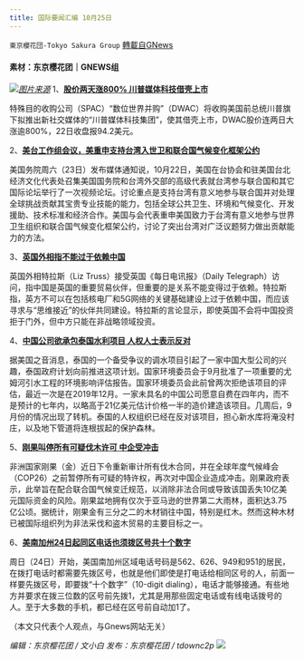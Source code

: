 ```yaml
---
title: 国际要闻汇编 10月25日
---
```

`東京櫻花団-Tokyo Sakura Group` [轉載自GNews](https://gnews.org/zh-hans/1615801/)

#### 素材：东京樱花团｜GNEWS组
![](https://assets.gnews.org/wp-content/uploads/2021/10/image-441.png)[*图片来源*](https://gdb.voanews.com/153308F9-A055-4828-BC6E-CF056B890EC6_cx0_cy5_cw0_w1597_n_r1_st.jpg)
1、[**股价两天涨800% 川普媒体科技借壳上市**](https://www.aboluowang.com/2021/1025/1663675.html)

特殊目的收购公司（SPAC）“数位世界并购”（DWAC）将收购美国前总统川普旗下拟推出新社交媒体的“川普媒体科技集团”，使其借壳上市，DWAC股价连两日大涨逾800%，22日收盘报94.2美元。

2、[**美台工作组会议，美重申支持台湾入世卫和联合国气候变化框架公约**](https://www.voachinese.com/a/us-taiwan-meeting-on-international-organizations-20211023/6283253.html)

美国务院周六（23日）发布媒体通知说，10月22日，美国在台协会和驻美国台北经济文化代表处召集美国国务院和台湾外交部的高级代表就台湾参与联合国和其它国际论坛举行了一次视频论坛。讨论重点是支持台湾有意义地参与联合国并对处理全球挑战贡献其宝贵专业技能的能力，包括全球公共卫生、环境和气候变化、开发援助、技术标准和经济合作。美国与会代表重申美国致力于台湾有意义地参与世界卫生组织和联合国气候变化框架公约，讨论了突出台湾对广泛议题努力做出贡献能力的方法。

3、[**英国外相指不能过于依赖中国**](https://www.voachinese.com/a/uk-foreign-secretary-suggests-china-plays-no-role-in-key-uk-infrastructure-20211023/6282798.html)

英国外相特拉斯（Liz Truss）接受英国《每日电讯报》（Daily Telegraph）访问，指中国是英国的重要贸易伙伴，但重要的是关系不能变得过于依赖。特拉斯指，英方不可以在包括核电厂和5G网络的关键基础建设上过于依赖中国，而应该寻求与“思维接近”的伙伴共同建设。特拉斯的言论显示，即使英国不会将中国投资拒于门外，但中方只能在非战略领域投资。

4、[**中国公司欲承包泰国水利项目 人权人士表示反对**](https://www.voachinese.com/a/china-shows-interest-in-a-thailand-water-project/6283640.html)

据美国之音消息，泰国的一个备受争议的调水项目引起了一家中国大型公司的兴趣，泰国政府计划向前推进这项计划。国家环境委员会于9月批准了一项重要的尤姆河引水工程的环境影响评估报告。国家环境委员会此前曾两次拒绝该项目的评估，最近一次是在2019年12月。一家未具名的中国公司愿意自费在四年内，而不是预计的七年内，以略高于21亿美元估计价格一半的造价建造该项目。几周后，9月份的情况出现了转机。泰国的人权组织已经在反对该项目，担心新水库将淹没村庄，以及地下管道将连根拔起的保护森林。

5、[**刚果叫停所有可疑伐木许可 中企受冲击**](https://www.aboluowang.com/2021/1025/1663667.html)

非洲国家刚果（金）近日下令重新审计所有伐木合同，并在全球年度气候峰会（COP26）之前暂停所有可疑的特许权，再次对中国企业造成冲击。刚果政府表示，此举旨在配合联合国气候变迁规范，以消除非法合同或导致该国丢失10亿美元国际资金的风险。刚果盆地拥有仅次于亚马逊的世界第二大雨林，面积达3.75亿公顷。据统计，刚果金有三分之二的木材销往中国，特别是红木。然而这种木材已被国际组织列为非法采伐和盗木贸易的主要目标之一。

6、[**美南加州24日起同区电话也须拨区号共十个数字**](https://www.aboluowang.com/2021/1025/1663610.html)

周日（24日）开始，美国南加州区域电话号码是562、626、949和951的居民，在拨打电话时都需要先拨区号，也就是他们即使是打电话给相同区号的人，前面一样要先拨区号，即要拨“十个数字”（10-digit dialing），电话才能够接通。有些地方并要求在拨三位数的区号前先拨1，尤其是用那些固定电话或有线电话拨号的人。至于大多数的手机，都已经在区号前自动加1了。

（本文只代表个人观点，与Gnews网站无关）

*编辑：东京樱花团 / 文小白*
*发布：东京樱花团 / tdownc2p*
![](https://assets.gnews.org/wp-content/uploads/2021/08/image0-1-36.jpg)

